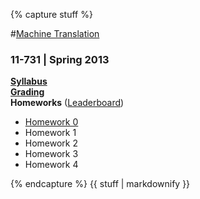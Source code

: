 {% capture stuff %}

#<a href="{{site.baseurl}}" id="home">Machine Translation</a>
### 11-731 | Spring 2013

[**Syllabus**]({{site.baseurl}}/#syllabus) <br />
[**Grading**]({{site.baseurl}}/grading.html) <br />
**Homeworks** ([Leaderboard](leaderboard.html)) <br />
 * [Homework 0]({{site.baseurl}}/hw0.html)
 * Homework 1
 * Homework 2
 * Homework 3
 * Homework 4

{% endcapture %}
{{ stuff | markdownify }}

